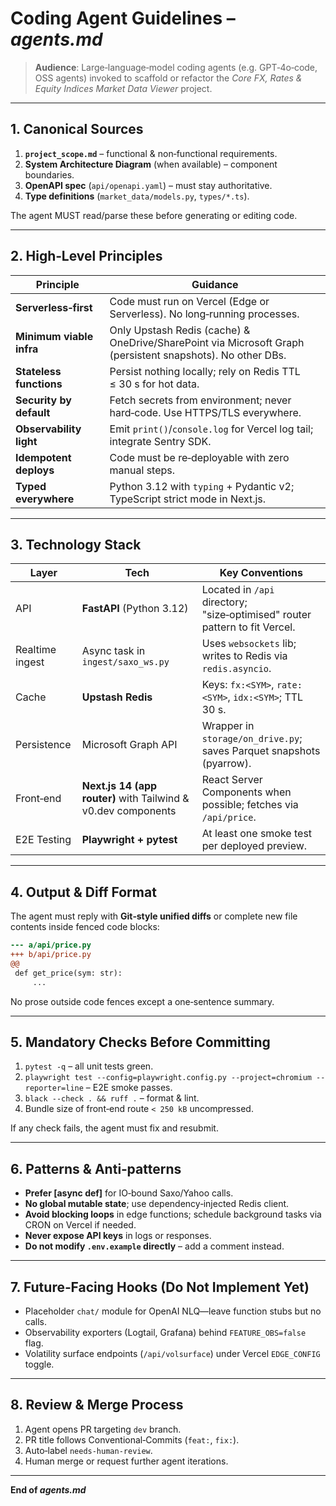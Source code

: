 # Coding Agent Guidelines – *agents.md*

> **Audience**: Large‑language‑model coding agents (e.g. GPT‑4o‑code, OSS agents) invoked to scaffold or refactor the *Core FX, Rates & Equity Indices Market Data Viewer* project.

---

## 1. Canonical Sources

1. **`project_scope.md`** – functional & non‑functional requirements.
2. **System Architecture Diagram** (when available) – component boundaries.
3. **OpenAPI spec** (`api/openapi.yaml`) – must stay authoritative.
4. **Type definitions** (`market_data/models.py`, `types/*.ts`).

The agent MUST read/parse these before generating or editing code.

---

## 2. High‑Level Principles

| Principle                | Guidance                                                                                                   |
| ------------------------ | ---------------------------------------------------------------------------------------------------------- |
| **Serverless‑first**     | Code must run on Vercel (Edge or Serverless). No long‑running processes.                                   |
| **Minimum viable infra** | Only Upstash Redis (cache) & OneDrive/SharePoint via Microsoft Graph (persistent snapshots). No other DBs. |
| **Stateless functions**  | Persist nothing locally; rely on Redis TTL ≤ 30 s for hot data.                                            |
| **Security by default**  | Fetch secrets from environment; never hard‑code. Use HTTPS/TLS everywhere.                                 |
| **Observability light**  | Emit `print()`/`console.log` for Vercel log tail; integrate Sentry SDK.                                    |
| **Idempotent deploys**   | Code must be re‑deployable with zero manual steps.                                                         |
| **Typed everywhere**     | Python 3.12 with `typing` + Pydantic v2; TypeScript strict mode in Next.js.                                |

---

## 3. Technology Stack

| Layer           | Tech                                                          | Key Conventions                                                             |
| --------------- | ------------------------------------------------------------- | --------------------------------------------------------------------------- |
| API             | **FastAPI** (Python 3.12)                                     | Located in `/api` directory; "size‑optimised" router pattern to fit Vercel. |
| Realtime ingest | Async task in `ingest/saxo_ws.py`                             | Uses `websockets` lib; writes to Redis via `redis.asyncio`.                 |
| Cache           | **Upstash Redis**                                             | Keys: `fx:<SYM>`, `rate:<SYM>`, `idx:<SYM>`; TTL 30 s.                      |
| Persistence     | Microsoft Graph API                                           | Wrapper in `storage/on_drive.py`; saves Parquet snapshots (pyarrow).        |
| Front‑end       | **Next.js 14 (app router)** with Tailwind & v0.dev components | React Server Components when possible; fetches via `/api/price`.            |
| E2E Testing     | **Playwright + pytest**                                       | At least one smoke test per deployed preview.                               |

---

## 4. Output & Diff Format

The agent must reply with **Git‑style unified diffs** or complete new file contents inside fenced code blocks:

```diff
--- a/api/price.py
+++ b/api/price.py
@@
 def get_price(sym: str):
     ...
```

No prose outside code fences except a one‑sentence summary.

---

## 5. Mandatory Checks Before Committing

1. `pytest -q` – all unit tests green.
2. `playwright test --config=playwright.config.py --project=chromium --reporter=line` – E2E smoke passes.
3. `black --check . && ruff .` – format & lint.
4. Bundle size of front‑end route `< 250 kB` uncompressed.

If any check fails, the agent must fix and resubmit.

---

## 6. Patterns & Anti‑patterns

* **Prefer \[async def]** for IO‑bound Saxo/Yahoo calls.
* **No global mutable state**; use dependency‑injected Redis client.
* **Avoid blocking loops** in edge functions; schedule background tasks via CRON on Vercel if needed.
* **Never expose API keys** in logs or responses.
* **Do not modify `.env.example` directly** – add a comment instead.

---

## 7. Future‑Facing Hooks (Do Not Implement Yet)

* Placeholder `chat/` module for OpenAI NLQ—leave function stubs but no calls.
* Observability exporters (Logtail, Grafana) behind `FEATURE_OBS=false` flag.
* Volatility surface endpoints (`/api/volsurface`) under Vercel `EDGE_CONFIG` toggle.

---

## 8. Review & Merge Process

1. Agent opens PR targeting `dev` branch.
2. PR title follows Conventional‑Commits (`feat:`, `fix:`).
3. Auto‑label `needs‑human‑review`.
4. Human merge or request further agent iterations.

---

**End of *agents.md***
